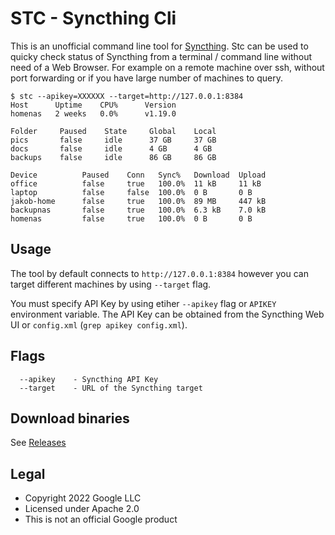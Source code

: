 # STC - Syncthing Cli

This is an unofficial command line tool for [Syncthing](https://syncthing.net/).
Stc can be used to quicky check status of Syncthing from a terminal / command line
without need of a Web Browser. For example on a remote machine over ssh, without port
forwarding or if you have large number of machines to query.

```
$ stc --apikey=XXXXXX --target=http://127.0.0.1:8384
Host      Uptime    CPU%      Version
homenas   2 weeks   0.0%      v1.19.0

Folder     Paused    State     Global    Local
pics       false     idle      37 GB     37 GB
docs       false     idle      4 GB      4 GB
backups    false     idle      86 GB     86 GB

Device          Paused    Conn   Sync%   Download  Upload
office          false     true   100.0%  11 kB     11 kB
laptop          false     false  100.0%  0 B       0 B
jakob-home      false     true   100.0%  89 MB     447 kB
backupnas       false     true   100.0%  6.3 kB    7.0 kB
homenas         false     true   100.0%  0 B       0 B
```

## Usage

The tool by default connects to `http://127.0.0.1:8384` however you can target
different machines by using `--target` flag.

You must specify API Key by using etiher `--apikey` flag or `APIKEY` environment
variable. The API Key can be obtained from the Syncthing Web UI or `config.xml`
(`grep apikey config.xml`).

## Flags

```text
  --apikey    - Syncthing API Key
  --target    - URL of the Syncthing target
```

## Download binaries

See [Releases](https://github.com/tenox7/stc/releases)

## Legal

* Copyright 2022 Google LLC
* Licensed under Apache 2.0
* This is not an official Google product
